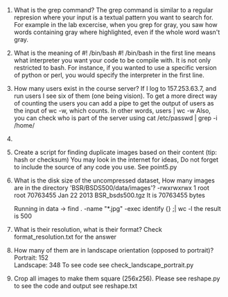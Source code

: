1. What is the grep command?
	The grep command is similar to a regular represion where your input is a textual pattern you want to search for. For example in the lab excercise, when you grep for gray, you saw how words containing gray where highlighted, even if the whole word wasn't gray.
2. What is the meaning of #! /bin/bash
	#! /bin/bash in the first line means what interpreter you want your code to be compile with. It is not only restricted to bash. For instance, if you wanted to use a specific version of python or perl, you would specify the interpreter in the first line.
3. How many users exist in the course server?
	If I log to 157.253.63.7, and run users I see six of them (one being vision). To get a more direct way of counting the users you can add a pipe to get the output of users as the input of wc -w, which counts. In other words, users | wc -w
	Also, you can check who is part of the server using cat /etc/passwd | grep -i /home/ 
4. 

5. Create a script for finding duplicate images based on their content (tip: hash or checksum) You may look in the internet for ideas, Do not forget to include the source of any code you use.
	See point5.py 
7. What is the disk size of the uncompressed dataset, How many images are in the directory 'BSR/BSDS500/data/images'?
	-rwxrwxrwx 1 root root 70763455 Jan 22  2013 BSR_bsds500.tgz
	It is 70763455 bytes 

	Running in data -> find . -name "*.jpg" -exec identify {} \;| wc -l
	the result is 500
8. What is their resolution, what is their format?
	Check format_resolution.txt for the answer
9. How many of them are in landscape orientation (opposed to portrait)?
	Portrait:  152	
	Landscape:  348
	To see code see check_landscape_portrait.py
10. Crop all images to make them square (256x256).
	Please see reshape.py to see the code and output see reshape.txt

